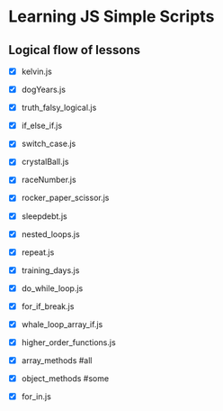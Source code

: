 # Learning JS Simple Scripts

## Logical flow of lessons


- [x] kelvin.js
- [x] dogYears.js
- [x] truth_falsy_logical.js
- [x] if_else_if.js
- [x] switch_case.js
- [x] crystalBall.js
- [x] raceNumber.js
- [x] rocker_paper_scissor.js
- [x] sleepdebt.js
- [x] nested_loops.js
- [x] repeat.js
- [x] training_days.js
- [x] do_while_loop.js
- [x] for_if_break.js
- [x] whale_loop_array_if.js
- [x] higher_order_functions.js
- [x] array_methods #all
- [x] object_methods #some
- [x] for_in.js

